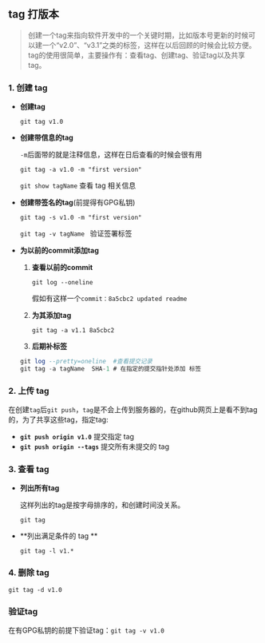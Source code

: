 ## tag 打版本

> 创建一个tag来指向软件开发中的一个关键时期，比如版本号更新的时候可以建一个“v2.0”、“v3.1”之类的标签，这样在以后回顾的时候会比较方便。tag的使用很简单，主要操作有：查看tag、创建tag、验证tag以及共享tag。

### 1. 创建 tag

* **创建tag**

  `git tag v1.0`

* **创建带信息的tag**

  `-m`后面带的就是注释信息，这样在日后查看的时候会很有用

  `git tag -a v1.0 -m "first version"` 

  `git show tagName`  查看 tag 相关信息

* **创建带签名的tag**(前提得有GPG私钥)

  `git tag -s v1.0 -m "first version"`

  `git tag -v tagName `  验证签署标签

* **为以前的commit添加tag**

  1. **查看以前的commit**

     `git log --oneline`

     假如有这样一个`commit：8a5cbc2 updated readme`

  2. **为其添加tag**

     `git tag -a v1.1 8a5cbc2`

  3. **后期补标签**

  ```sql
  git log --pretty=oneline  #查看提交记录
  git tag -a tagName  SHA-1 # 在指定的提交指针处添加 标签
  ```

### 2. 上传 tag

在创建`tag`后`git push`，`tag`是不会上传到服务器的，在github网页上是看不到tag的，为了共享这些tag，指定tag:

* **`git push origin v1.0`**   提交指定 tag
* **`git push origin --tags`**  提交所有未提交的 tag

### 3. 查看 tag

* **列出所有tag**

  这样列出的tag是按字母排序的，和创建时间没关系。

  `git tag`

* **列出满足条件的 tag **

  `git tag -l v1.*`

### 4. 删除 tag

`git tag -d v1.0`

### 验证tag

在有GPG私钥的前提下验证tag：`git tag -v v1.0`

